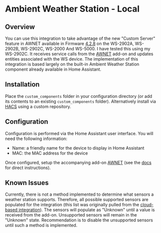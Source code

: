 # Ambient Weather Station - Local

## Overview

You can use this integration to take advantage of the new "Custom Server" feature in AWNET available in Firmware [4.2.8](https://ambientweather.com/support) on the WS-2902A, WS-2902B, WS-2902C, WS-2000 And WS-5000. I have tested this using my WS-2902C. It receives service calls from the [AWNET](https://github.com/tlskinneriv/hassio-addons/tree/master/awnet) add-on and updates entities associated with the WS device. The implementation of this integration is based largely on the built-in Ambient Weather Station component already available in Home Assistant.

## Installation

Place the `custom_components` folder in your configuration directory (or add its contents to an existing `custom_components` folder). Alternatively install via [HACS](https://hacs.xyz/) using a custom repository.

## Configuration

Configuration is performed via the Home Assistant user interface. You will need the following information:
- Name: a friendly name for the device to display in Home Assistant
- MAC: the MAC address for the device

Once configured, setup the accompanying add-on [AWNET](https://github.com/tlskinneriv/hassio-addons/tree/master/awnet) (see the [docs](https://github.com/tlskinneriv/hassio-addons/blob/master/awnet/DOCS.md) for direct instructions).

## Known Issues

Currently, there is not a method implemented to determine what sensors a weather station supports. Therefore, all possible supported sensors are populated for the integration (this list was originally pulled from the [cloud-based integration](https://github.com/home-assistant/core/tree/dev/homeassistant/components/ambient_station)). The sensors will populate as "Unknown" until a value is received from the add-on. Unsupported sensors will remain in the "Unknown" state. Recommendation is to disable the unsupported sensors until such a method is implemented.
